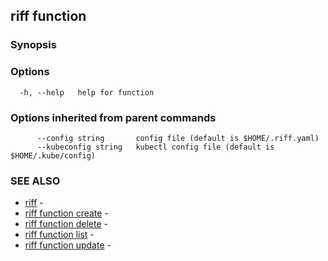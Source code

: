 ## riff function

<todo>

### Synopsis

<todo>

### Options

```
  -h, --help   help for function
```

### Options inherited from parent commands

```
      --config string       config file (default is $HOME/.riff.yaml)
      --kubeconfig string   kubectl config file (default is $HOME/.kube/config)
```

### SEE ALSO

* [riff](riff.md)	 - <todo>
* [riff function create](riff_function_create.md)	 - <todo>
* [riff function delete](riff_function_delete.md)	 - <todo>
* [riff function list](riff_function_list.md)	 - <todo>
* [riff function update](riff_function_update.md)	 - <todo>

